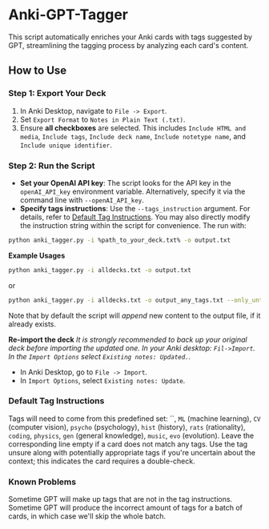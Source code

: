 # Anki-GPT-Tagger

This script automatically enriches your Anki cards with tags suggested by GPT, streamlining the tagging process by analyzing each card's content.

## How to Use

### Step 1: Export Your Deck
1. In Anki Desktop, navigate to `File -> Export`.
2. Set `Export Format` to `Notes in Plain Text (.txt)`.
3. Ensure **all checkboxes** are selected. This includes `Include HTML and media`, `Include tags`, `Include deck name`, `Include notetype name`, and `Include unique identifier`.

### Step 2: Run the Script
- **Set your OpenAI API key**: The script looks for the API key in the `openAI_API_key` environment variable. Alternatively, specify it via the command line with `--openAI_API_key`.
- **Specify tags instructions**: Use the `--tags_instruction` argument. For details, refer to [Default Tag Instructions](#default-tag-instructions). You may also directly modify the instruction string within the script for convenience.
The run with:
```bash
python anki_tagger.py -i %path_to_your_deck.txt% -o output.txt
```

**Example Usages**
```bash
python anki_tagger.py -i alldecks.txt -o output.txt
```
or 
```bash
python anki_tagger.py -i alldecks.txt -o output_any_tags.txt --only_untagged --tags_instructions "Use any tag that you deem appropriate"
``` 


Note that by default the script will *append* new content to the output file, if it already exists. 

**Re-import the deck**
*It is strongly recommended to back up your original deck before importing the updated one. In your Anki desktop: `Fil->Import`. In the `Import Options` select `Existing notes: Updated.`.*
- In Anki Desktop, go to `File -> Import`.
- In `Import Options`, select `Existing notes: Update`.

### Default Tag Instructions 
Tags will need to come from this predefined set: ``, `ML` (machine learning), `CV` (computer vision), `psycho` (psychology), `hist` (history), `rats` (rationality), `coding`, `physics`, `gen` (general knowledge), `music`, `evo` (evolution). Leave the corresponding line empty if a card does not match any tags. Use the tag unsure along with potentially appropriate tags if you're uncertain about the context; this indicates the card requires a double-check.

### Known Problems
Sometime GPT will make up tags that are not in the tag instructions. Sometime GPT will produce the incorrect amount of tags for a batch of cards, in which case we'll skip the whole batch. 